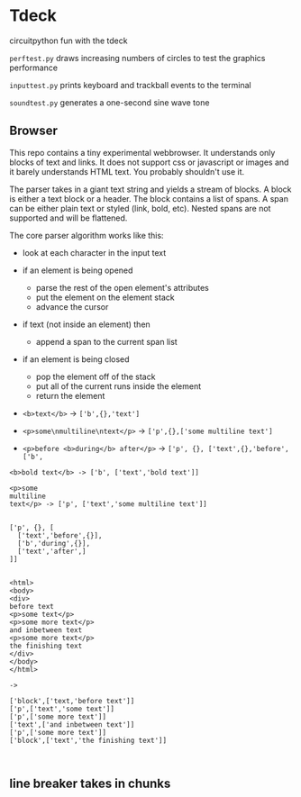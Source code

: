 # Tdeck

circuitpython fun with the tdeck


`perftest.py` draws increasing numbers of circles to test the graphics performance

`inputtest.py` prints keyboard and trackball events to the terminal

`soundtest.py` generates a one-second sine wave tone



## Browser

This repo contains a tiny experimental webbrowser. It understands only blocks of text and links.
It does not support css or javascript or images and it barely understands HTML text. You probably
shouldn't use it.


The parser takes in a giant text string and yields a stream of blocks. A block is
either a text block or a header.  The block contains a list of spans. A span
can be either plain text or styled (link, bold, etc). Nested spans are not supported and
will be flattened.


The core parser algorithm works like this:

* look at each character in the input text
* if an element is being opened
  * parse the rest of the open element's attributes
  * put the element on the element stack
  * advance the cursor
* if text (not inside an element) then
  * append a span to the current span list
* if an element is being closed
  * pop the element off of the stack
  * put all of the current runs inside the element
  * return the element


* `<b>text</b>` -> `['b',{},'text']`
* `<p>some\nmultiline\ntext</p>` -> `['p',{},['some multiline text']`
* `<p>before <b>during</b> after</p>` -> `['p', {}, ['text',{},'before', ['b',`

```
<b>bold text</b> -> ['b', ['text','bold text']]

<p>some
multiline
text</p> -> ['p', ['text','some multiline text']]


['p', {}, [
  ['text','before',{}],
  ['b','during',{}],
  ['text','after',]
]]


<html>
<body>
<div>
before text
<p>some text</p>
<p>some more text</p>
and inbetween text
<p>some more text</p>
the finishing text
</div>
</body>
</html>

->

['block',['text,'before text']]
['p',['text','some text']]
['p',['some more text']]
['text',['and inbetween text']]
['p',['some more text']]
['block',['text','the finishing text']]



```



## line breaker takes in chunks


